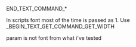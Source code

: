 END_TEXT_COMMAND_*

In scripts font most of the time is passed as 1.
Use _BEGIN_TEXT_GET_COMMAND_GET_WIDTH

param is not font from what i've tested